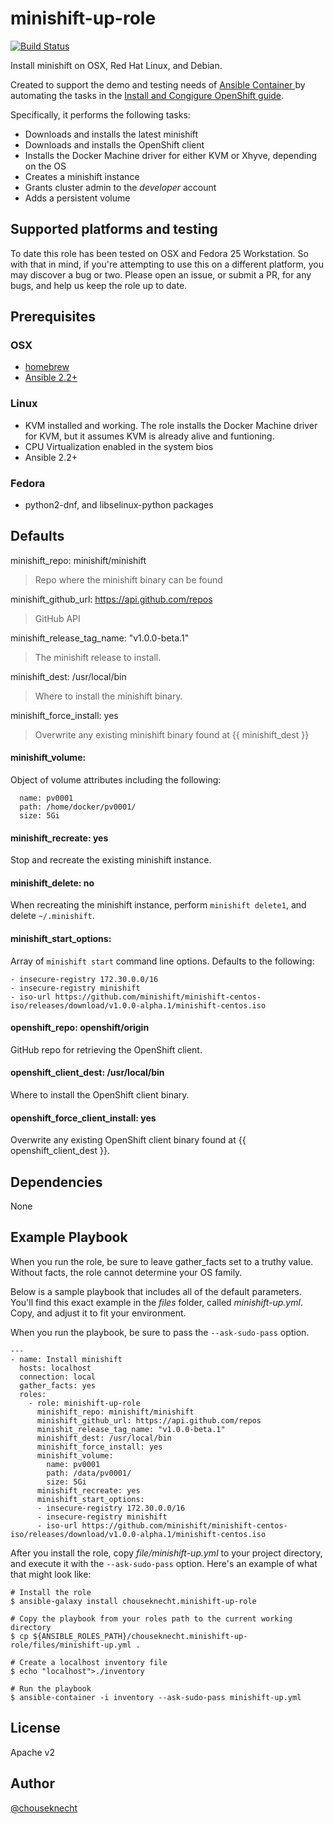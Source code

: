 # minishift-up-role

[![Build Status](https://travis-ci.org/chouseknecht/cluster-up-role.svg?branch=master)](https://travis-ci.org/chouseknecht/minishift-up-role)

Install minishift on OSX, Red Hat Linux, and Debian.

Created to support the demo and testing needs of [Ansible Container ](https://github.com/ansible/ansible-container) by automating the tasks in the [Install and Congigure OpenShift guide](http://docs.ansible.com/ansible-container/configure_openshift.html). 

Specifically, it performs the following tasks:

- Downloads and installs the latest minishift
- Downloads and installs the OpenShift client
- Installs the Docker Machine driver for either KVM or Xhyve, depending on the OS
- Creates a minishift instance 
- Grants cluster admin to the *developer* account
- Adds a persistent volume

## Supported platforms and testing

To date this role has been tested on OSX and Fedora 25 Workstation. So with that in mind, if you're attempting to use this on a different platform, you may discover a bug or two. Please open an issue, or submit a PR, for any bugs, and help us keep the role up to date. 

## Prerequisites 

### OSX

- [homebrew](https://brew.sh) 
- [Ansible 2.2+](https://docs.ansible.com)


### Linux

- KVM installed and working. The role installs the Docker Machine driver for KVM, but it assumes KVM is already alive and funtioning.
- CPU Virtualization enabled in the system bios
- Ansible 2.2+


### Fedora

- python2-dnf, and libselinux-python packages


## Defaults

minishift_repo: minishift/minishift 
> Repo where the minishift binary can be found

minishift_github_url: https://api.github.com/repos
> GitHub API 

minishift_release_tag_name: "v1.0.0-beta.1"
> The minishift release to install.

minishift_dest: /usr/local/bin  
> Where to install the minishift binary.

minishift_force_install: yes
> Overwrite any existing minishift binary found at {{ minishift_dest }}

#### minishift_volume:

Object of volume attributes including the following:

```
  name: pv0001
  path: /home/docker/pv0001/
  size: 5Gi
```

#### minishift_recreate: yes

Stop and recreate the existing minishift instance.

#### minishift_delete: no

When recreating the minishift instance, perform `minishift delete1`, and delete `~/.minishift`.

#### minishift_start_options:

Array of `minishift start` command line options. Defaults to the following:

```
- insecure-registry 172.30.0.0/16
- insecure-registry minishift
- iso-url https://github.com/minishift/minishift-centos-iso/releases/download/v1.0.0-alpha.1/minishift-centos.iso
```

#### openshift_repo: openshift/origin

GitHub repo for retrieving the OpenShift client.

#### openshift_client_dest: /usr/local/bin

Where to install the OpenShift client binary.

#### openshift_force_client_install: yes

Overwrite any existing OpenShift client binary found at {{ openshift_client_dest }}. 

## Dependencies

None

## Example Playbook

When you run the role, be sure to leave gather_facts set to a truthy value. Without facts, the role cannot determine your OS family. 

Below is a sample playbook that includes all of the default parameters. You'll find this exact example in the *files* folder, called *minishift-up.yml*. Copy, and adjust it to fit your environment.

When you run the playbook, be sure to pass the ``--ask-sudo-pass`` option.

```
---
- name: Install minishift
  hosts: localhost
  connection: local
  gather_facts: yes
  roles:
    - role: minishift-up-role
      minishift_repo: minishift/minishift 
      minishift_github_url: https://api.github.com/repos
      minishit_release_tag_name: "v1.0.0-beta.1"
      minishift_dest: /usr/local/bin  
      minishift_force_install: yes
      minishift_volume:
        name: pv0001
        path: /data/pv0001/
        size: 5Gi
      minishift_recreate: yes 
      minishift_start_options:
      - insecure-registry 172.30.0.0/16
      - insecure-registry minishift
      - iso-url https://github.com/minishift/minishift-centos-iso/releases/download/v1.0.0-alpha.1/minishift-centos.iso
```

After you install the role, copy *file/minishift-up.yml* to your project directory, and execute it with the `--ask-sudo-pass` option. Here's an example of what that might look like:

```
# Install the role 
$ ansible-galaxy install chouseknecht.minishift-up-role

# Copy the playbook from your roles path to the current working directory 
$ cp ${ANSIBLE_ROLES_PATH}/chouseknecht.minishift-up-role/files/minishift-up.yml .

# Create a localhost inventory file
$ echo "localhost">./inventory

# Run the playbook
$ ansible-container -i inventory --ask-sudo-pass minishift-up.yml
```

## License

Apache v2

## Author 

[@chouseknecht](https://github.com/chouseknecht)
